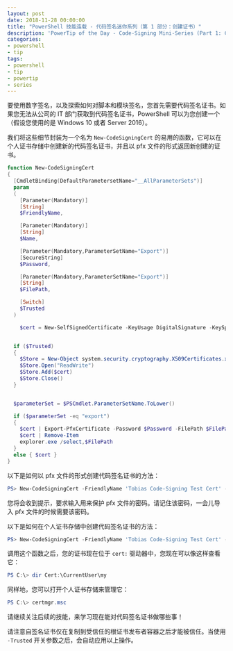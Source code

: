 ```yaml
---
layout: post
date: 2018-11-28 00:00:00
title: "PowerShell 技能连载 - 代码签名迷你系列（第 1 部分：创建证书）"
description: 'PowerTip of the Day - Code-Signing Mini-Series (Part 1: Creating Certs)'
categories:
- powershell
- tip
tags:
- powershell
- tip
- powertip
- series
---
```

要使用数字签名，以及探索如何对脚本和模块签名，您首先需要代码签名证书。如果您无法从公司的 IT 部门获取到代码签名证书，PowerShell 可以为您创建一个（假设您使用的是 Windows 10 或者 Server 2016）。

我们将这些细节封装为一个名为 `New-CodeSigningCert` 的易用的函数，它可以在个人证书存储中创建新的代码签名证书，并且以 pfx 文件的形式返回新创建的证书。

```powershell
function New-CodeSigningCert
{
  [CmdletBinding(DefaultParametersetName="__AllParameterSets")]
  param
  (
    [Parameter(Mandatory)]
    [String]
    $FriendlyName,

    [Parameter(Mandatory)]
    [String]
    $Name,

    [Parameter(Mandatory,ParameterSetName="Export")]
    [SecureString]
    $Password,

    [Parameter(Mandatory,ParameterSetName="Export")]
    [String]
    $FilePath,

    [Switch]
    $Trusted
  )

    $cert = New-SelfSignedCertificate -KeyUsage DigitalSignature -KeySpec Signature -FriendlyName $FriendlyName -Subject "CN=$Name" -KeyExportPolicy ExportableEncrypted -CertStoreLocation Cert:\CurrentUser\My -NotAfter (Get-Date).AddYears(5) -TextExtension @('2.5.29.37={text}1.3.6.1.5.5.7.3.3')


  if ($Trusted)
  {
    $Store = New-Object system.security.cryptography.X509Certificates.x509Store("Root", "CurrentUser")
    $Store.Open("ReadWrite")
    $Store.Add($cert)
    $Store.Close()
  }


  $parameterSet = $PSCmdlet.ParameterSetName.ToLower()

  if ($parameterSet -eq "export")
  {
    $cert | Export-PfxCertificate -Password $Password -FilePath $FilePath
    $cert | Remove-Item
    explorer.exe /select,$FilePath
  }
  else { $cert }
}
```

以下是如何以 pfx 文件的形式创建代码签名证书的方法：

```powershell
PS> New-CodeSigningCert -FriendlyName 'Tobias Code-Signing Test Cert' -Name TobiasCS -FilePath "$home\desktop\myCert.pfx"
```

您将会收到提示，要求输入用来保护 pfx 文件的密码。请记住该密码，一会儿导入 pfx 文件的时候需要该密码。

以下是如何在个人证书存储中创建代码签名证书的方法：

```powershell
PS> New-CodeSigningCert -FriendlyName 'Tobias Code-Signing Test Cert' -Name TobiasCS -Trusted
```

调用这个函数之后，您的证书现在位于 `cert:` 驱动器中，您现在可以像这样查看它：

```powershell
PS C:\> dir Cert:\CurrentUser\my
```

同样地，您可以打开个人证书存储来管理它：

```powershell
PS C:\> certmgr.msc
```

请继续关注后续的技能，来学习现在能对代码签名证书做哪些事！

请注意自签名证书仅在复制到受信任的根证书发布者容器之后才能被信任。当使用 `-Trusted` 开关参数之后，会自动应用以上操作。

<!--本文国际来源：[Code-Signing Mini-Series (Part 1: Creating Certs)](https://community.idera.com/database-tools/powershell/powertips/b/tips/posts/code-signing-mini-series-part-1-creating-certs)-->
